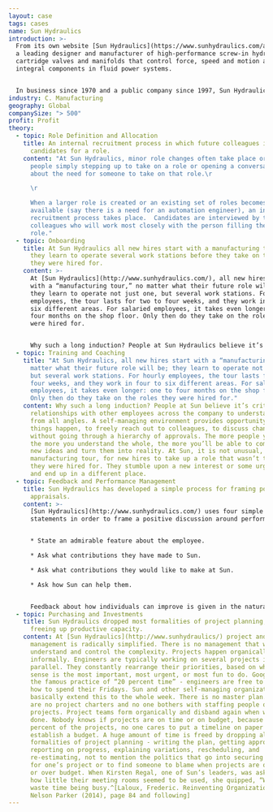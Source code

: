 ```yaml
---
layout: case
tags: cases
name: Sun Hydraulics
introduction: >-
  From its own website [Sun Hydraulics](https://www.sunhydraulics.com/about) is
  a leading designer and manufacturer of high-performance screw-in hydraulic
  cartridge valves and manifolds that control force, speed and motion as
  integral components in fluid power systems.


  In business since 1970 and a public company since 1997, Sun Hydraulics Corporation became Helios Technologies (NASDAQ: SNHY) in 2018. Sun Hydraulics LLC operates as a wholly owned company under the new corporate name and sells its products globally, primarily through independent distributors, to diverse markets of mobile and industrial equipment and machinery manufacturers.
industry: C. Manufacturing
geography: Global
companySize: "> 500"
profit: Profit
theory:
  - topic: Role Definition and Allocation
    title: An internal recruitment process in which future colleagues interview
      candidates for a role.
    content: "At Sun Hydraulics, minor role changes often take place organically, by
      people simply stepping up to take on a role or opening a conversation
      about the need for someone to take on that role.\r

      \r

      When a larger role is created or an existing set of roles becomes
      available (say there is a need for an automation engineer), an internal
      recruitment process takes place.  Candidates are interviewed by the
      colleagues who will work most closely with the person filling the new
      role."
  - topic: Onboarding
    title: At Sun Hydraulics all new hires start with a manufacturing tour in which
      they learn to operate several work stations before they take on the roles
      they were hired for.
    content: >-
      At [Sun Hydraulics](http://www.sunhydraulics.com/), all new hires start
      with a “manufacturing tour,” no matter what their future role will be;
      they learn to operate not just one, but several work stations. For hourly
      employees, the tour lasts for two to four weeks, and they work in four to
      six different areas. For salaried employees, it takes even longer: one to
      four months on the shop floor. Only then do they take on the roles they
      were hired for.


      Why such a long induction? People at Sun Hydraulics believe it’s critical to build relationships with other employees across the company to understand it from all angles. A self-managing environment provides opportunity to make things happen, to freely reach out to colleagues, to discuss change without going through a hierarchy of approvals. The more people you know, the more you understand the whole, the more you’ll be able to come up with new ideas and turn them into reality. At Sun Hydraulics, it is not unusual that after the manufacturing tour, new hires end up taking up a role that wasn’t the one they were hired for. They stumble upon a new interest or some urgent need and end up in a different place.
  - topic: Training and Coaching
    title: "At Sun Hydraulics, all new hires start with a “manufacturing tour,” no
      matter what their future role will be; they learn to operate not just one,
      but several work stations. For hourly employees, the tour lasts for two to
      four weeks, and they work in four to six different areas. For salaried
      employees, it takes even longer: one to four months on the shop floor.
      Only then do they take on the roles they were hired for."
    content: Why such a long induction? People at Sun believe it’s critical to build
      relationships with other employees across the company to understand it
      from all angles. A self-managing environment provides opportunity to make
      things happen, to freely reach out to colleagues, to discuss change
      without going through a hierarchy of approvals. The more people you know,
      the more you understand the whole, the more you’ll be able to come up with
      new ideas and turn them into reality. At Sun, it is not unusual, after the
      manufacturing tour, for new hires to take up a role that wasn’t the one
      they were hired for. They stumble upon a new interest or some urgent need
      and end up in a different place.
  - topic: Feedback and Performance Management
    title: Sun Hydraulics has developed a simple process for framing positive annual
      appraisals.
    content: >-
      [Sun Hydraulics](http://www.sunhydraulics.com/) uses four simple
      statements in order to frame a positive discussion around performance:


      * State an admirable feature about the employee.

      * Ask what contributions they have made to Sun.

      * Ask what contributions they would like to make at Sun.

      * Ask how Sun can help them.


      Feedback about how individuals can improve is given in the natural course of events throughout the year and not saved up for the annual appraisal.^[Laloux, Frederic. Reinventing Organizations. Nelson Parker (2014), page 186]
  - topic: Purchasing and Investments
    title: Sun Hydraulics dropped most formalities of project planning, thereby
      freeing up productive capacity.
    content: At [Sun Hydraulics](http://www.sunhydraulics/) project and investment
      management is radically simplified. There is no management that wants to
      understand and control the complexity. Projects happen organically and
      informally. Engineers are typically working on several projects in
      parallel. They constantly rearrange their priorities, based on what they
      sense is the most important, most urgent, or most fun to do. Google has
      the famous practice of “20 percent time” - engineers are free to decide
      how to spend their Fridays. Sun and other self-managing organizations
      basically extend this to the whole week. There is no master plan. There
      are no project charters and no one bothers with staffing people on
      projects. Project teams form organically and disband again when work is
      done. Nobody knows if projects are on time or on budget, because for 90
      percent of the projects, no one cares to put a timeline on paper or to
      establish a budget. A huge amount of time is freed by dropping all the
      formalities of project planning - writing the plan, getting approval,
      reporting on progress, explaining variations, rescheduling, and
      re-estimating, not to mention the politics that go into securing resources
      for one’s project or to find someone to blame when projects are over time
      or over budget. When Kirsten Regal, one of Sun’s leaders, was asked about
      how little their meeting rooms seemed to be used, she quipped, “We don’t
      waste time being busy.^[Laloux, Frederic. Reinventing Organizations.
      Nelson Parker (2014), page 84 and following]
---
```

